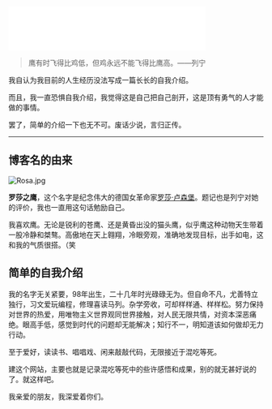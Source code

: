 
<!-- cloud music -->
<iframe frameborder="no" border="0" marginwidth="0" marginheight="0" width=390 height=86 src="//music.163.com/outchain/player?type=2&id=22723098&auto=0&height=66"></iframe>


>鹰有时飞得比鸡低，但鸡永远不能飞得比鹰高。——列宁

我自认为我目前的人生经历没法写成一篇长长的自我介绍。

而且，我一直恐惧自我介绍，我觉得这是自己把自己剖开，这是顶有勇气的人才能做的事情。

罢了，简单的介绍一下也无不可。废话少说，言归正传。

------

## 博客名的由来

![Rosa.jpg](https://i.loli.net/2019/11/03/DGVE4wnSkIg9AiB.jpg "罗莎·卢森堡")

**罗莎之鹰**，这个名字是纪念伟大的德国女革命家[罗莎·卢森堡](https://zh.wikipedia.org/wiki/%E7%BE%85%E8%8E%8E%C2%B7%E7%9B%A7%E6%A3%AE%E5%A0%A1)。题记也是列宁对她的评价，我也一直用这句话勉励自己。

我喜欢鹰。无论是锐利的苍鹰、还是黄昏出没的猫头鹰，似乎鹰这种动物天生带着一股冷静和桀骜。高傲地在天上翱翔，冷眼旁观，准确地发现目标，出手如电，这和我的气质很搭。（笑

## 简单的自我介绍

我的名字无关紧要，98年出生，二十几年时光碌碌无为。但自命不凡，尤善特立独行，习文爱玩编程，修理喜读马列。杂学旁收，可却样样通、样样松。努力保持对世界的热爱，用唯物主义世界观同世界接触，对人民无限共情，对资本深恶痛绝。眼高手低，感觉到时代的问题却无能解决；知行不一，明知道该如何做却无力行动。

至于爱好，读读书、唱唱戏、闲来敲敲代码，无限接近于混吃等死。

建这个网站，主要也就是记录混吃等死中的些许感悟和成果，别的就无甚好说的了。就这样吧。

我亲爱的朋友，我深爱着你们。
